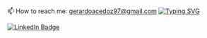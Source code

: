 

📫 How to reach me: gerardoacedoz97@gmail.com
<a href="https://git.io/typing-svg"><img src="https://readme-typing-svg.demolab.com?font=&weight=900&size=29&pause=1000&background=FFFFFF00&width=435&lines=Gerardo+Acedo;Developer" alt="Typing SVG" /></a>
<br>

<div id="badges">
  <a href="https://www.linkedin.com/in/luis-gerardo-acedo-zazueta-2b798118a/">
    <img src="https://img.shields.io/badge/LinkedIn-blue?style=for-the-badge&logo=linkedin&logoColor=white" alt="LinkedIn Badge"/>
</div>
